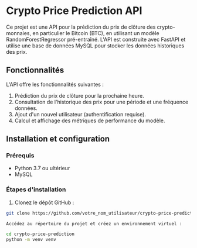 # Crypto Price Prediction API

Ce projet est une API pour la prédiction du prix de clôture des crypto-monnaies, en particulier le Bitcoin (BTC), en utilisant un modèle RandomForestRegressor pré-entraîné. L'API est construite avec FastAPI et utilise une base de données MySQL pour stocker les données historiques des prix. 

## Fonctionnalités

L'API offre les fonctionnalités suivantes :

1. Prédiction du prix de clôture pour la prochaine heure.
2. Consultation de l'historique des prix pour une période et une fréquence données.
3. Ajout d'un nouvel utilisateur (authentification requise).
4. Calcul et affichage des métriques de performance du modèle.

## Installation et configuration

### Prérequis

- Python 3.7 ou ultérieur
- MySQL

### Étapes d'installation

1. Clonez le dépôt GitHub :

```bash
git clone https://github.com/votre_nom_utilisateur/crypto-price-prediction.git

Accédez au répertoire du projet et créez un environnement virtuel :

cd crypto-price-prediction
python -m venv venv
